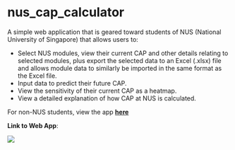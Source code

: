 # nus_cap_calculator

A simple web application that is geared toward students of NUS (National University of Singapore) that allows users to:
- Select NUS modules, view their current CAP and other details relating to selected modules, plus export the selected data to an Excel (.xlsx) file and allows module data to similarly be imported in the same format as the Excel file.
- Input data to predict their future CAP.
- View the sensitivity of their current CAP as a heatmap.
- View a detailed explanation of how CAP at NUS is calculated.

For non-NUS students, view the app [**here**](<https://gpa-calc.streamlit.app>)

**Link to Web App**:

[<img src="https://static.streamlit.io/badges/streamlit_badge_black_white.svg">](<https://nus-cap.streamlit.app>)


